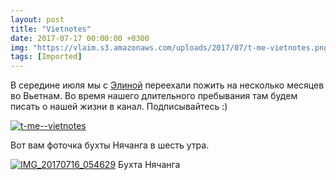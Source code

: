 ```yaml
---
layout: post
title: "Vietnotes"
date: 2017-07-17 00:00:00 +0300
img: "https://vlaim.s3.amazonaws.com/uploads/2017/07/t-me-vietnotes.png"
tags: [Imported]
---
```


В середине июля мы с [Элиной](https://krentsler.com/) переехали пожить на несколько месяцев во Вьетнам. Во время нашего длительного пребывания там будем писать о нашей жизни в канал. Подписывайтесь :) 

[![t-me--vietnotes](t-me-vietnotes.png)](https://t.me/vietnotes)

Вот вам фоточка бухты Нячанга в шесть утра.

[![IMG_20170716_054629](IMG_20170716_054629.jpg)](IMG_20170716_054629.jpg) Бухта Нячанга